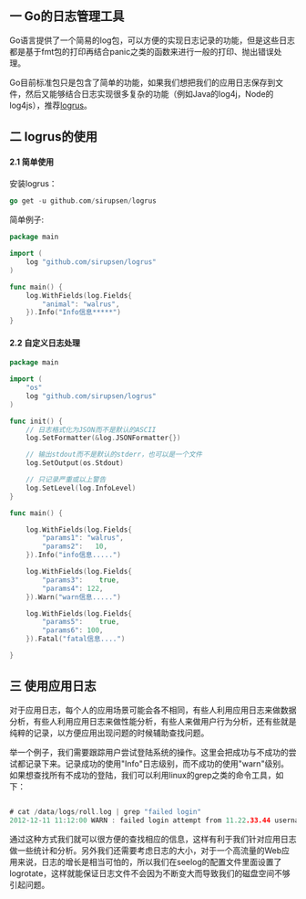 ## 一 Go的日志管理工具

Go语言提供了一个简易的log包，可以方便的实现日志记录的功能，但是这些日志都是基于fmt包的打印再结合panic之类的函数来进行一般的打印、抛出错误处理。  

Go目前标准包只是包含了简单的功能，如果我们想把我们的应用日志保存到文件，然后又能够结合日志实现很多复杂的功能（例如Java的log4j，Node的log4js），推荐[logrus](https://github.com/sirupsen/logrus)。

## 二 logrus的使用

#### 2.1 简单使用

安装logrus：
```Go
go get -u github.com/sirupsen/logrus
```	

简单例子:
```Go
package main

import (
	log "github.com/sirupsen/logrus"
)

func main() {
	log.WithFields(log.Fields{
		"animal": "walrus",
	}).Info("Info信息*****")
}
```
#### 2.2 自定义日志处理
```Go
package main

import (
	"os"
	log "github.com/sirupsen/logrus"
)

func init() {
	// 日志格式化为JSON而不是默认的ASCII
	log.SetFormatter(&log.JSONFormatter{})

	// 输出stdout而不是默认的stderr，也可以是一个文件
	log.SetOutput(os.Stdout)

	// 只记录严重或以上警告
	log.SetLevel(log.InfoLevel)
}

func main() {

	log.WithFields(log.Fields{
		"params1": "walrus",
		"params2":   10,
	}).Info("info信息.....")

	log.WithFields(log.Fields{
		"params3":    true,
		"params4": 122,
	}).Warn("warn信息.....")

	log.WithFields(log.Fields{
		"params5":    true,
		"params6": 100,
	}).Fatal("fatal信息....")

}

```			
## 三 使用应用日志
对于应用日志，每个人的应用场景可能会各不相同，有些人利用应用日志来做数据分析，有些人利用应用日志来做性能分析，有些人来做用户行为分析，还有些就是纯粹的记录，以方便应用出现问题的时候辅助查找问题。

举一个例子，我们需要跟踪用户尝试登陆系统的操作。这里会把成功与不成功的尝试都记录下来。记录成功的使用"Info"日志级别，而不成功的使用"warn"级别。如果想查找所有不成功的登陆，我们可以利用linux的grep之类的命令工具，如下：
```Go

# cat /data/logs/roll.log | grep "failed login"
2012-12-11 11:12:00 WARN : failed login attempt from 11.22.33.44 username password
```
通过这种方式我们就可以很方便的查找相应的信息，这样有利于我们针对应用日志做一些统计和分析。另外我们还需要考虑日志的大小，对于一个高流量的Web应用来说，日志的增长是相当可怕的，所以我们在seelog的配置文件里面设置了logrotate，这样就能保证日志文件不会因为不断变大而导致我们的磁盘空间不够引起问题。
